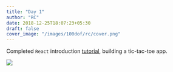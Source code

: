 ```yaml
---
title: "Day 1"
author: "RC"
date: 2018-12-25T18:07:23+05:30
draft: false
cover_image: "/images/100dof/rc/cover.png"
---
```


Completed `React` introduction [tutorial](https://reactjs.org/tutorial/tutorial.html), building a tic-tac-toe app.

<!--more-->

<div class="row">
    <img class="responsive-img col" src="/images/100dof/rc/day1.png">
</div>
